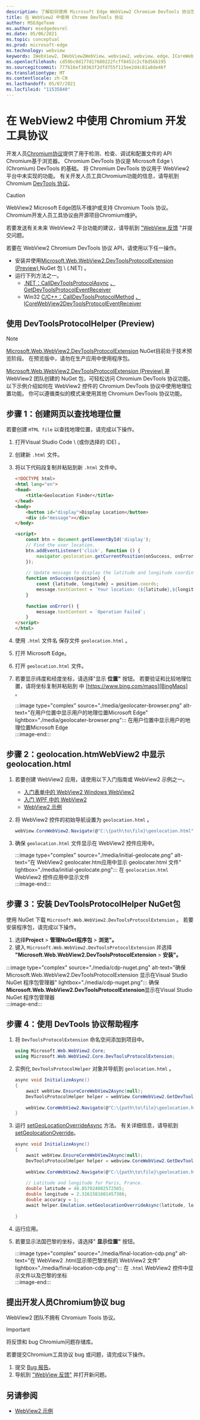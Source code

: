 ```yaml
---
description: 了解如何使用 Microsoft Edge WebView2 Chromium DevTools 协议包在 WebView2 应用中使用 Chrome NuGet协议
title: 在 WebView2 中使用 Chrome DevTools 协议
author: MSEdgeTeam
ms.author: msedgedevrel
ms.date: 05/06/2021
ms.topic: conceptual
ms.prod: microsoft-edge
ms.technology: webview
keywords: IWebView2、IWebView2WebView、webview2、webview、edge、ICoreWebView2、ICoreWebView2Controller、Chrome DevTools 协议
ms.openlocfilehash: cd59bc0d177d17680222fcff8452c2cf8d56b195
ms.sourcegitcommit: 777b16ef10363f2dfd755f115ee2d4c81a8de46f
ms.translationtype: MT
ms.contentlocale: zh-CN
ms.lasthandoff: 05/07/2021
ms.locfileid: "11535840"
---
```

# <a name="use-chromium-devtools-protocol-in-webview2"></a>在 WebView2 中使用 Chromium 开发工具协议  

开发人员[Chromium协议][GitHubChromedevtoolsDevtoolsProtocol]提供了用于检测、检查、调试和配置文件的 API Chromium基于浏览器。  Chromium DevTools 协议是 Microsoft Edge \ (Chromium\) DevTools 的基础。  将 Chromium DevTools 协议用于 WebView2 平台中未实现的功能。  有关开发人员工具Chromium功能的信息，请导航到 Chromium [DevTools 协议][GitHubChromedevtoolsDevtoolsProtocol]。  

> [!CAUTION]
> WebView2 Microsoft Edge团队不维护或支持 Chromium Tools 协议。  Chromium开发人员工具协议由开源项目Chromium维护。  
> 
> 若要发送有关未来 WebView2 平台功能的建议，请导航到 ["WebView 反馈][GithubMicrosoftedgeWebview2feedback] "并提交问题。  

若要在 WebView2 Chromium DevTools 协议 API，请使用以下任一操作。  

*   安装并使用[Microsoft.Web.WebView2.DevToolsProtocolExtension (Preview) ][NugetPackagesMicrosoftWebWebView2DevToolsprotocolextension] NuGet 包 \ (.NET\) 。  
*   运行下列方法之一。  
    *   [.NET：CallDevToolsProtocolAsync][DotnetApiMicrosoftWebWebview2CoreCorewebview2CalldevtoolsprotocolmethodasyncViewWebview2Dotnet1077444MicrosoftWebWebView2CoreCorewebview2CalldevtoolsprotocolmethodsyncSystemStringSystemString] [、GetDevToolsProtocolEventReceiver][DotnetApiMicrosoftWebWebview2CoreCorewebview2GetdevtoolsprotocoleventreceiverViewWebview2Dotnet1077444]  
    *   Win32  [C/C++：CallDevToolsProtocolMethod][Webview2ReferenceWin32Icorewebview2ViewWebview21077444Calldevtoolsprotocolmethod] [、ICoreWebView2DevToolsProtocolEventReceiver][Webview2ReferenceWin32Icorewebview2devtoolsprotocoleventreceiverViewWebview21077444]  
    
## <a name="use-devtoolsprotocolhelper-preview"></a>使用 DevToolsProtocolHelper (Preview) 

> [!NOTE]
> [Microsoft.Web.WebView2.DevToolsProtocolExtension][NugetPackagesMicrosoftWebWebView2DevToolsprotocolextension] NuGet目前处于技术预览阶段。  在预览版中，请勿在生产应用中使用程序包。

[Microsoft.Web.WebView2.DevToolsProtocolExtension (Preview) ][NugetPackagesMicrosoftWebWebView2DevToolsprotocolextension]是 WebView2 团队创建的 NuGet 包，可轻松访问 Chromium DevTools 协议功能。  以下示例介绍如何在 WebView2 控件的 Chromium DevTools 协议中使用地理位置功能。  你可以遵循类似的模式来使用其他 Chromium DevTools 协议功能。  

## <a name="step-1-create-a-webpage-to-find-your-geolocation"></a>步骤 1：创建网页以查找地理位置  

若要创建 `HTML file` 以查找地理位置，请完成以下操作。  

1.  打开Visual Studio Code \ (或你选择的 IDE\) 。  
1.  创建新 `.html` 文件。  
1.  将以下代码段复制并粘贴到新 `.html` 文件中。  
    
    ```html
    <!DOCTYPE html>
    <html lang="en">
    <head>
        <title>Geolocation Finder</title>
    </head>
    <body>
        <button id="display">Display Location</button>
        <div id="message"></div>
    </body>
    
    <script>
        const btn = document.getElementById('display');
        // Find the user location.
        btn.addEventListener('click', function () {
            navigator.geolocation.getCurrentPosition(onSuccess, onError);
        });
        
        // Update message to display the latitude and longitude coordinates.
        function onSuccess(position) {
            const {latitude, longitude} = position.coords;
            message.textContent = `Your location: (${latitude},${longitude})`;
        }
        
        function onError() {
            message.textContent = `Operation Failed`;
        }
    </script>
    </html>
    ```  
    
1.  使用 `.html` 文件名 保存文件 `geolocation.html` 。  
1.  打开 Microsoft Edge。  
1.  打开 `geolocation.html` 文件。  
1.  若要显示纬度和经度坐标，请选择"显示 **位置"** 按钮。  若要验证和比较地理位置，请将坐标复制并粘贴到 中 [https://www.bing.com/maps][BingMaps] 。  
    
    :::image type="complex" source="./media/geolocater-browser.png" alt-text="在用户位置中显示用户的地理位置Microsoft Edge" lightbox="./media/geolocater-browser.png":::
       在用户位置中显示用户的地理位置Microsoft Edge  
    :::image-end:::  
    
## <a name="step-2-display-geolocationhtml-in-a-webview2"></a>步骤 2：geolocation.htmWebView2 中显示 geolocation.html  

1.  若要创建 WebView2 应用，请使用以下入门指南或 WebView2 示例之一。  
    *   [入门表单中的 WebView2 Windows WebView2][Webview2GetStartedWinforms]  
    *   [入门 WPF 中的 WebView2][Webview2GetStartedWpf]  
    *   [WebView2 示例][GithubMicrosoftedgeWebview2samples]  
        
1.  将 WebView2 控件的初始导航设置为 `geolocation.html` 。  
    
    ```csharp
    webView.CoreWebView2.Navigate(@"C:\{path\to\file}\geolocation.html");
    ```  
    
1.  确保 `geolocation.html` 文件显示在 WebView2 控件应用中。  
    
    :::image type="complex" source="./media/initial-geolocate.png" alt-text="在 WebView2 geolocater.htm应用中显示 geolocater.html 文件" lightbox="./media/initial-geolocate.png":::
       在 `geolocation.html` WebView2 控件应用中显示文件  
    :::image-end:::  
    
## <a name="step-3-install-the-devtoolsprotocolhelper-nuget-package"></a>步骤 3：安装 DevToolsProtocolHelper NuGet包  

使用 NuGet 下载 `Microsoft.Web.WebView2.DevToolsProtocolExtension` 。  若要安装程序包，请完成以下操作。  

1.  选择**Project**  >  **管理NuGet程序包**  >  **浏览"。**  
1.  键入 `Microsoft.Web.WebView2.DevToolsProtocolExtension` 并选择 **"Microsoft.Web.WebView2.DevToolsProtocolExtension**  >  **安装"。**   
    
:::image type="complex" source="./media/cdp-nuget.png" alt-text="确保 Microsoft.Web.WebView2.DevToolsProtocolExtension 显示在Visual Studio NuGet 程序包管理器" lightbox="./media/cdp-nuget.png":::
   确保**Microsoft.Web.WebView2.DevToolsProtocolExtension**显示在Visual Studio NuGet 程序包管理器  
:::image-end:::    

## <a name="step-4-use-devtools-protocol-helper"></a>步骤 4：使用 DevTools 协议帮助程序  

1.  将 `DevToolsProtocolExtension` 命名空间添加到项目中。  
    
    ```csharp
    using Microsoft.Web.WebView2.Core;
    using Microsoft.Web.WebView2.Core.DevToolsProtocolExtension;
    ```  
    
1.  实例化 `DevToolsProtocolHelper` 对象并导航到 `geolocation.html` 。  
    
    ```csharp
    async void InitializeAsync()
    {
        await webView.EnsureCoreWebView2Async(null);
        DevToolsProtocolHelper helper = webView.CoreWebView2.GetDevToolsProtocolHelper(); 
        
        webView.CoreWebView2.Navigate(@"C:\{path\to\file}\geolocation.html");
    }
    ```  
    
1.  运行 [setGeoLocationOverrideAsync][GithubChromedevtoolsDevtoolsProtocolTotEmulationMethodSetgeolocationoverride] 方法。  有关详细信息，请导航到 [setGeolocationOverride][GithubChromedevtoolsDevtoolsProtocolTotEmulationMethodSetgeolocationoverride]。  
    
    ```csharp
    async void InitializeAsync()
    {
        await webView.EnsureCoreWebView2Async(null);
        DevToolsProtocolHelper helper = webview.CoreWebView2.GetDevToolsProtocolHelper();
        
        webView.CoreWebView2.Navigate(@"C:\{path\to\file}\geolocation.html");
        
        // Latitude and longitude for Paris, France.
        double latitude = 48.857024082572565;  
        double longitude = 2.3161581601457386;  
        double accuracy = 1;
        await helper.Emulation.setGeolocationOverrideAsync(latitude, longitude, accuracy);
        
    }
    ```  
    
1.  运行应用。  
1.  若要显示法国巴黎的坐标，请选择" **显示位置"** 按钮。  
    
    :::image type="complex" source="./media/final-location-cdp.png" alt-text="在 WebView2 .html显示带巴黎坐标的 WebView2 文件" lightbox="./media/final-location-cdp.png":::
       在 `.html` WebView2 控件中显示文件以及巴黎的坐标  
    :::image-end:::  
    
## <a name="file-a-chromium-devtools-protocol-bug"></a>提出开发人员Chromium协议 bug  

WebView2 团队不拥有 Chromium Tools 协议。  

> [!IMPORTANT]
> 将反馈和 bug Chromium问题存储库。  

若要提交Chromium工具协议 bug 或问题，请完成以下操作。  

1.  提交 [Bug 报告][ChromiumBugsChromiumIssuesEntryComponentsPlatformDevtoolsPlatform]。  
1.  导航到 ["WebView 反馈"][GithubMicrosoftedgeWebview2feedback] 并打开新问题。  
    
## <a name="see-also"></a>另请参阅  

*   [WebView2 示例][GithubMicrosoftedgeWebview2samples]  
    
 <!-- links -->  

[Webview2GetStartedWinforms]: /microsoft-edge/webview2/get-started/winforms "Windows Forms | 中的 WebView2 入门Microsoft Docs"  
[Webview2GetStartedWpf]: /microsoft-edge/webview2/get-started/wpf "WPF | 中的 WebView2 入门Microsoft Docs"  

[DotnetApiMicrosoftWebWebview2CoreCorewebview2GetdevtoolsprotocoleventreceiverViewWebview2Dotnet1077444]: /dotnet/api/microsoft.web.webview2.core.corewebview2.getdevtoolsprotocoleventreceiver?view=webview2-dotnet-1.0.774.44&preserve-view=true "CoreWebView2.GetDevToolsProtocolEventReceiver (String) 方法 |Microsoft Docs"  
[DotnetApiMicrosoftWebWebview2CoreCorewebview2CalldevtoolsprotocolmethodasyncViewWebview2Dotnet1077444MicrosoftWebWebView2CoreCorewebview2CalldevtoolsprotocolmethodsyncSystemStringSystemString]: /dotnet/api/microsoft.web.webview2.core.corewebview2.calldevtoolsprotocolmethodasync?view=webview2-dotnet-1.0.774.44&preserve-view=true#Microsoft_Web_WebView2_Core_CoreWebView2_CallDevToolsProtocolMethodAsync_System_String_System_String_ "CoreWebView2.CallDevToolsProtocolMethodAsync (String， String) 方法 |Microsoft Docs"  

[Webview2ReferenceWin32Icorewebview2ViewWebview21077444Calldevtoolsprotocolmethod]: /microsoft-edge/webview2/reference/win32/icorewebview2?view=webview2-1.0.774.44&preserve-view=true#calldevtoolsprotocolmethod "CallDevToolsProtocolMethod - 接口 ICoreWebView2 |Microsoft Docs"  
[Webview2ReferenceWin32Icorewebview2devtoolsprotocoleventreceiverViewWebview21077444]: /microsoft-edge/webview2/reference/win32/icorewebview2devtoolsprotocoleventreceiver?view=webview2-1.0.774.44&preserve-view=true "interface ICoreWebView2DevToolsProtocolEventReceiver |Microsoft Docs"  

[BingMaps]: https://www.bing.com/maps "必应地图"  

[GitHubChromedevtoolsDevtoolsProtocol]: https://chromedevtools.github.io/devtools-protocol "Chrome DevTools 协议|GitHub"  
[GithubChromedevtoolsDevtoolsProtocolTotEmulationMethodSetgeolocationoverride]: https://chromedevtools.github.io/devtools-protocol/tot/Emulation/#method-setGeolocationOverride "Emulation.setGeolocationOverride - Chrome DevTools 协议|GitHub"  

[GithubMicrosoftedgeWebview2feedback]: https://github.com/MicrosoftEdge/WebView2Feedback "WebView 反馈|GitHub"  
[GithubMicrosoftedgeWebview2samples]: https://github.com/MicrosoftEdge/WebView2Samples "WebView2 示例|GitHub"  

[ChromiumBugsChromiumIssuesEntryComponentsPlatformDevtoolsPlatform]: https://bugs.chromium.org/p/chromium/issues/entry?components=Platform%3EDevTools%3EPlatform "错误报告|ChromiumBug"  

[NugetPackagesMicrosoftWebWebView2DevToolsprotocolextension]: https://www.nuget.org/packages/Microsoft.Web.WebView2.DevToolsProtocolExtension "Microsoft.Web.WebView2.DevToolsProtocolExtension |NuGetQA 库"  
